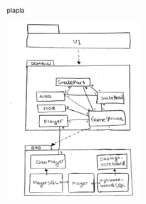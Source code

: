 plapla


 <img src="https://github.com/johannaval/ot-harjoitustyo/blob/master/dokumentaatio/kuvat/IMG_9939.jpeg" width="300" height="400">
